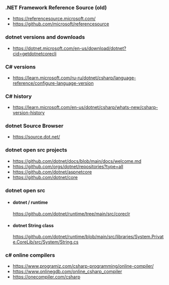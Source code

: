 ### .NET Framework Reference Source (old)
- https://referencesource.microsoft.com/
- https://github.com/microsoft/referencesource

### dotnet versions and downloads
- https://dotnet.microsoft.com/en-us/download/dotnet?cid=getdotnetcorecli

### C# versions
- https://learn.microsoft.com/ru-ru/dotnet/csharp/language-reference/configure-language-version

### C# history
- https://learn.microsoft.com/en-us/dotnet/csharp/whats-new/csharp-version-history

### dotnet Source Browser
- https://source.dot.net/

### dotnet open src projects
- https://github.com/dotnet/docs/blob/main/docs/welcome.md
- https://github.com/orgs/dotnet/repositories?type=all
- https://github.com/dotnet/aspnetcore
- https://github.com/dotnet/core

### dotnet open src
- #### dotnet / runtime
    https://github.com/dotnet/runtime/tree/main/src/coreclr
- #### dotnet String class
    https://github.com/dotnet/runtime/blob/main/src/libraries/System.Private.CoreLib/src/System/String.cs

### c# online compilers
- https://www.programiz.com/csharp-programming/online-compiler/
- https://www.onlinegdb.com/online_csharp_compiler
- https://onecompiler.com/csharp
